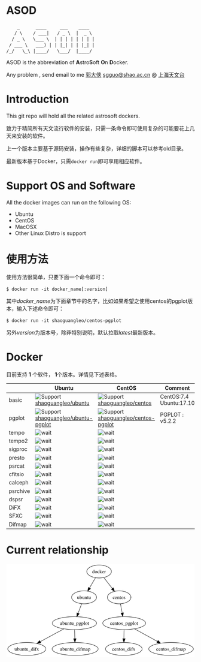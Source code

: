 # ASOD

```
    _      ____     ___    ____
   / \    / ___|   / _ \  |  _ \
  / _ \   \___ \  | | | | | | | |
 / ___ \   ___) | | |_| | | |_| |
/_/   \_\ |____/   \___/  |____/

```

ASOD is the abbreviation of **A**stro**S**oft **O**n **D**ocker.

Any problem , send email to me [郭大侠](https://github.com/shaoguangleo) <sgguo@shao.ac.cn> @ [上海天文台](http://www.shao.ac.cn)

# Introduction

This git repo will hold all the related astrosoft dockers.

致力于精简所有天文流行软件的安装，只需一条命令即可使用复杂的可能要花上几天来安装的软件。

上一个版本主要基于源码安装，操作有些复杂，详细的脚本可以参考old目录。

最新版本基于Docker，只需`docker run`即可享用相应软件。

# Support OS and Software

All the docker images can run on the following OS:

- Ubuntu
- CentOS
- MacOSX
- Other Linux Distro is support

# 使用方法



使用方法很简单，只要下面一个命令即可：

```
$ docker run -it docker_name[:version]
```

其中*docker_name*为下面章节中的名字，比如如果希望之使用centos的pgplot版本，输入下述命令即可：

```
$ docker run -it shaoguangleo/centos-pgplot
```

另外*version*为版本号，除非特别说明，默认拉取*latest*最新版本。


# Docker

目前支持 **1** 个软件， **1**个版本。详情见下述表格。

|     | Ubuntu     |  CentOS    |  Comment |
|----|-----|-----|-----|
|basic|![Support](https://github.com/shaoguangleo/AstroSoft/blob/master/images/support.png)[shaoguangleo/ubuntu](https://github.com/shaoguangleo/docker-ubuntu)|![Support](https://github.com/shaoguangleo/AstroSoft/blob/master/images/support.png) [shaoguangleo/centos](https://github.com/shaoguangleo/docker-centos)| CentOS:7.4 </br> Ubuntu:17.10|
|pgplot|![Support](https://github.com/shaoguangleo/AstroSoft/blob/master/images/support.png) [shaoguangleo/ubuntu-pgplot](https://github.com/shaoguangleo/docker-ubuntu-pgplot/)|![Support](https://github.com/shaoguangleo/AstroSoft/blob/master/images/support.png) [shaoguangleo/centos-pgplot](https://github.com/shaoguangleo/docker-centos-pgplot/)| PGPLOT : v5.2.2 |
|tempo|![wait](https://github.com/shaoguangleo/AstroSoft/blob/master/images/wait.png) |![wait](https://github.com/shaoguangleo/AstroSoft/blob/master/images/wait.png)||
|tempo2|![wait](https://github.com/shaoguangleo/AstroSoft/blob/master/images/wait.png)|![wait](https://github.com/shaoguangleo/AstroSoft/blob/master/images/wait.png)||
|sigproc|![wait](https://github.com/shaoguangleo/AstroSoft/blob/master/images/wait.png)|![wait](https://github.com/shaoguangleo/AstroSoft/blob/master/images/wait.png)||
|presto|![wait](https://github.com/shaoguangleo/AstroSoft/blob/master/images/wait.png)|![wait](https://github.com/shaoguangleo/AstroSoft/blob/master/images/wait.png)||
|psrcat|![wait](https://github.com/shaoguangleo/AstroSoft/blob/master/images/wait.png)|![wait](https://github.com/shaoguangleo/AstroSoft/blob/master/images/wait.png)||
|cfitsio|![wait](https://github.com/shaoguangleo/AstroSoft/blob/master/images/wait.png)|![wait](https://github.com/shaoguangleo/AstroSoft/blob/master/images/wait.png)||
|calceph|![wait](https://github.com/shaoguangleo/AstroSoft/blob/master/images/wait.png)|![wait](https://github.com/shaoguangleo/AstroSoft/blob/master/images/wait.png)||
|psrchive|![wait](https://github.com/shaoguangleo/AstroSoft/blob/master/images/wait.png)|![wait](https://github.com/shaoguangleo/AstroSoft/blob/master/images/wait.png)||
|dspsr|![wait](https://github.com/shaoguangleo/AstroSoft/blob/master/images/wait.png)|![wait](https://github.com/shaoguangleo/AstroSoft/blob/master/images/wait.png)||
|DiFX|![wait](https://github.com/shaoguangleo/AstroSoft/blob/master/images/wait.png)|![wait](https://github.com/shaoguangleo/AstroSoft/blob/master/images/wait.png)||
|SFXC|![wait](https://github.com/shaoguangleo/AstroSoft/blob/master/images/wait.png)|![wait](https://github.com/shaoguangleo/AstroSoft/blob/master/images/wait.png)||
|Difmap|![wait](https://github.com/shaoguangleo/AstroSoft/blob/master/images/wait.png)|![wait](https://github.com/shaoguangleo/AstroSoft/blob/master/images/wait.png)||


# Current relationship

![wait](relation.png)